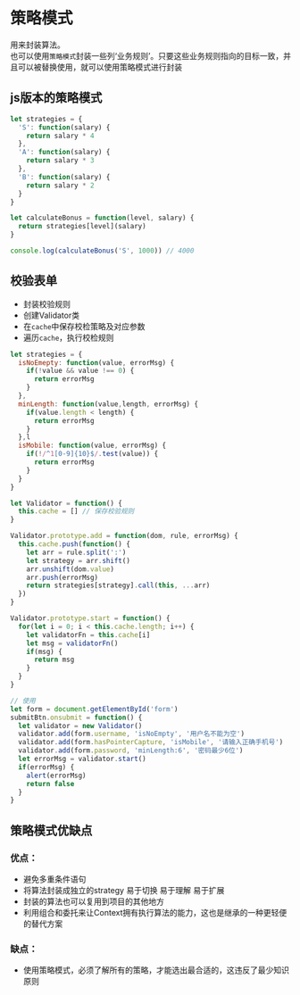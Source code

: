 # 策略模式
用来封装算法。  
也可以使用`策略模式`封装一些列‘业务规则’。只要这些业务规则指向的目标一致，并且可以被替换使用，就可以使用策略模式进行封装

## js版本的策略模式
```js
let strategies = {
  'S': function(salary) {
    return salary * 4
  },
  'A': function(salary) {
    return salary * 3
  },
  'B': function(salary) {
    return salary * 2
  }
}

let calculateBonus = function(level, salary) {
  return strategies[level](salary)
}

console.log(calculateBonus('S', 1000)) // 4000
```

## 校验表单
- 封装校验规则
- 创建Validator类
- 在`cache`中保存校检策略及对应参数
- 遍历`cache`，执行校检规则

```js
let strategies = {
  isNoEmepty: function(value, errorMsg) {
    if(!value && value !== 0) {
      return errorMsg
    }
  },
  minLength: function(value,length, errorMsg) {
    if(value.length < length) {
      return errorMsg
    }
  },l
  isMobile: function(value, errorMsg) {
    if(!/^1[0-9]{10}$/.test(value)) {
      return errorMsg
    }
  }
}

let Validator = function() {
  this.cache = [] // 保存校验规则
}

Validator.prototype.add = function(dom, rule, errorMsg) {
  this.cache.push(function() {
    let arr = rule.split(':')
    let strategy = arr.shift()
    arr.unshift(dom.value)
    arr.push(errorMsg)
    return strategies[strategy].call(this, ...arr)
  })
}

Validator.prototype.start = function() {
  for(let i = 0; i < this.cache.length; i++) {
    let validatorFn = this.cache[i]
    let msg = validatorFn()
    if(msg) {
      return msg
    }
  }
}

// 使用
let form = document.getElementById('form')
submitBtn.onsubmit = function() {
  let validator = new Validator()
  validator.add(form.username, 'isNoEmpty', '用户名不能为空')
  validator.add(form.hasPointerCapture, 'isMobile', '请输入正确手机号')
  validator.add(form.password, 'minLength:6', '密码最少6位')
  let errorMsg = validator.start()
  if(errorMsg) {
    alert(errorMsg)
    return false
  }
}
```

## 策略模式优缺点
### 优点：
- 避免多重条件语句
- 将算法封装成独立的strategy 易于切换 易于理解 易于扩展
- 封装的算法也可以复用到项目的其他地方
- 利用组合和委托来让Context拥有执行算法的能力，这也是继承的一种更轻便的替代方案
### 缺点：
- 使用策略模式，必须了解所有的策略，才能选出最合适的，这违反了最少知识原则